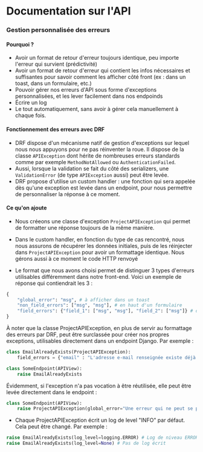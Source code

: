 # Documentation sur l'API

### Gestion personnalisée des erreurs

#### Pourquoi ?

- Avoir un format de retour d'erreur toujours identique, peu importe l'erreur qui survient (prédictivité)
- Avoir un format de retour d'erreur qui contient les infos nécessaires et suffisantes pour savoir comment les afficher côté front (ex : dans un toast, dans un formulaire, etc.)
- Pouvoir gérer nos erreurs d'API sous forme d'exceptions personnalisées, et les lever facilement dans nos endpoinds
- Écrire un log
- Le tout automatiquement, sans avoir à gérer cela manuellement à chaque fois.

#### Fonctionnement des erreurs avec DRF

- DRF dispose d'un mécanisme natif de gestion d'exceptions sur lequel nous nous appuyons pour ne pas réinventer la roue. Il dispose de la classe `APIException` dont hérite de nombreuses erreurs standards comme par exemple `MethodNotAllowed` ou `AuthenticationFailed`.
- Aussi, lorsque la validation se fait du côté des serializers, une `ValidationError` (de type `APIException` aussi) peut être levée.
- DRF propose d'utilise un custom handler : une fonction qui sera appelée dès qu'une exception est levée dans un endpoint, pour nous permettre de personnaliser la réponse à ce moment.

#### Ce qu'on ajoute

- Nous créeons une classe d'exception `ProjectAPIException` qui permet de formatter une réponse toujours de la même manière.


- Dans le custom handler, en fonction du type de cas rencontré, nous nous assurons de récupérer les données initiales, puis de les réinjecter dans `ProjectAPIException` pour avoir un formattage identique. Nous gérons aussi à ce moment le code HTTP renvoyé

- Le format que nous avons choisi permet de distinguer 3 types d'erreurs utilisables différemment dans notre front-end. Voici un exemple de réponse qui contiendrait les 3 :

```py
{
    "global_error": "msg", # à afficher dans un toast
    "non_field_errors": ["msg", "msg"], # en haut d'un formulaire
    "field_errors": {"field_1": ["msg", "msg"], "field_2": ["msg"]} # dans les champs d'un formulaire
}
```

À noter que la classe ProjectAPIException, en plus de servir au formattage des erreurs par DRF, peut être surclassée pour créer nos propres exceptions, utilisables directement dans un endpoint Django. Par exemple :

```python
class EmailAlreadyExists(ProjectAPIException):
    field_errors = {"email" : "L'adresse e-mail renseignée existe déjà."}
```

```python
class SomeEndpoint(APIView):
    raise EmailAlreadyExists
```

Évidemment, si l'exception n'a pas vocation à être réutilisée, elle peut être levée directement dans le endpoint :

```python
class SomeEndpoint(APIView):
    raise ProjectAPIException(global_error="Une erreur qui ne peut se produire que dans ce endpoint.")
```

- Chaque ProjectAPIException écrit un log de level "INFO" par défaut. Cela peut être changé. Par exemple :

```python
raise EmailAlreadyExists(log_level=logging.ERROR) # Log de niveau ERROR
raise EmailAlreadyExists(log_level=None) # Pas de log écrit
```
